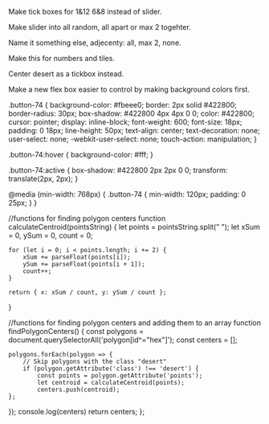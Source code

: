 Make tick boxes for 1&12 6&8 instead of slider. 

Make slider into all random, all apart or max 2 togehter. 

Name it something else, adjecenty: all, max 2, none. 

Make this for numbers and tiles.

Center desert as a tickbox instead.

Make a new flex box easier to control by making background colors first.




.button-74 {
  background-color: #fbeee0;
  border: 2px solid #422800;
  border-radius: 30px;
  box-shadow: #422800 4px 4px 0 0;
  color: #422800;
  cursor: pointer;
  display: inline-block;
  font-weight: 600;
  font-size: 18px;
  padding: 0 18px;
  line-height: 50px;
  text-align: center;
  text-decoration: none;
  user-select: none;
  -webkit-user-select: none;
  touch-action: manipulation;
}

.button-74:hover {
  background-color: #fff;
}

.button-74:active {
  box-shadow: #422800 2px 2px 0 0;
  transform: translate(2px, 2px);
}

@media (min-width: 768px) {
  .button-74 {
    min-width: 120px;
    padding: 0 25px;
  }
}

//functions for finding polygon centers
function calculateCentroid(pointsString) {
    let points = pointsString.split(" ");
    let xSum = 0, ySum = 0, count = 0;

    for (let i = 0; i < points.length; i += 2) {
        xSum += parseFloat(points[i]);
        ySum += parseFloat(points[i + 1]);
        count++;
    }

    return { x: xSum / count, y: ySum / count };
}

//functions for finding polygon centers and adding them to an array
function findPolygonCenters() {
    const polygons = document.querySelectorAll('polygon[id^="hex"]');
    const centers = [];

    polygons.forEach(polygon => {
        // Skip polygons with the class "desert"
        if (polygon.getAttribute('class') !== 'desert') {
            const points = polygon.getAttribute('points');
            let centroid = calculateCentroid(points);
            centers.push(centroid);
    };
    
});
console.log(centers)
return centers;
};